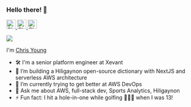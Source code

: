 ### Hello there! 👋

<a href="https://discord.com/users/crisp#7133">
  <img alt="Chris Young | Discord" title="Chris Young | Discord" height="24" width="24" src="https://cdn.simpleicons.org/discord" />
</a>
<a href="https://twitter.com/chrisyoung0">
  <img alt="Chris Young | X" title="Chris Young | Twitter" height="24" width="24" margin="1px" src="https://cdn.simpleicons.org/x"/>
</a>
<a href="https://www.linkedin.com/in/chris-young22/">
  <img alt="Chris Young | LinkedIn" title="Chris Young | LinkedIn" height="24" width="24" src="https://cdn.simpleicons.org/linkedin">
</a>
<!-- <a href="https://open.spotify.com/user/szs6ra3vt46y54o046u5biuo5">
  <img align="left" alt="Chris's Spotify" width="22px" src="https://raw.githubusercontent.com/peterthehan/peterthehan/ff2abc82ba18c42902a70c233d165c4e13c5a480/assets/spotify.svg" />
</a> -->
<p></p>

![](https://komarev.com/ghpvc/?username=cyoung43&color=blue)

I'm [Chris Young](https://chris-young.dev)

- 🛠️ I'm a senior platform engineer at Xevant
- 🔭 I’m building a Hiligaynon open-source dictionary with NextJS and serverless AWS architecture
- 🧠 I’m currently trying to get better at AWS DevOps
- 💬 Ask me about AWS, full-stack dev, Sports Analytics, Hiligaynon
- ⚡ Fun fact: I hit a hole-in-one while golfing 🏌🏻‍♂️ when I was 13!

<!--
### 📊GitHub Stats :
![](https://github-readme-stats.vercel.app/api?username=cyoung43&theme=radical&hide_border=false&include_all_commits=false&count_private=true)<br/>
![](https://github-readme-streak-stats.herokuapp.com/?user=cyoung43&theme=radical&hide_border=false)<br/>
![](https://github-readme-stats.vercel.app/api/top-langs/?username=cyoung43&theme=radical&hide_border=false&include_all_commits=false&count_private=true&layout=compact)
-->

<!--
**cyoung43/cyoung43** is a ✨ _special_ ✨ repository because its `README.md` (this file) appears on your GitHub profile.

Here are some ideas to get you started:

- 🔭 I’m currently working on ...
- 🌱 I’m currently learning ...
- 👯 I’m looking to collaborate on ...
- 🤔 I’m looking for help with ...
- 💬 Ask me about ...
- 📫 How to reach me: ...
- 😄 Pronouns: ...
- ⚡ Fun fact: ...
-->
